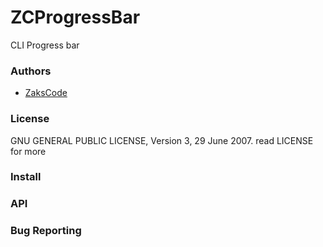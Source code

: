 # ZCProgressBar
CLI Progress bar

### Authors
 * [ZaksCode](http://zakscode.com)

### License
GNU GENERAL PUBLIC LICENSE, Version 3, 29 June 2007. read LICENSE for more

### Install

### API

### Bug Reporting
